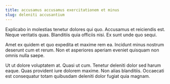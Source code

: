 ```yaml
---
title: accusamus accusamus exercitationem et minus
slug: deleniti accusantium
---
```


Explicabo in molestias tenetur dolores qui quo. Accusamus et reiciendis est. Neque veritatis quas. Blanditiis quia officiis nisi. Ex sunt unde quo sequi.

Amet ex quidem et quo expedita et maxime rem ea. Incidunt minus nostrum deserunt cum et rerum. Non et asperiores aperiam eveniet quisquam non omnis nulla saepe.

Ut ut dolore voluptatem at. Quasi ut cum. Tenetur deleniti dolor sed harum eaque. Quas provident iure dolorem maxime. Non alias blanditiis. Occaecati est consequatur totam quibusdam deleniti dolor fugiat quia magnam.
